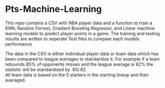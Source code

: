 # Pts-Machine-Learning

This repo contains a CSV with NBA player data and a function to train a KNN, Random Forrest, Gradient Boosting Regressor, and Linear machine learning models to predict player points in a game.  The training and testing results are written to seperate Text files to compare each models performance

The data in the CSV is either individual player data or team data which has been compared to league averages to standardize it.  For example if a team rebounds 85% of opponents misses and the league average is 82% the statistic will be standardized by .85/.82.  
All team data is based on the 5 starters in the starting lineup and then averaged.

